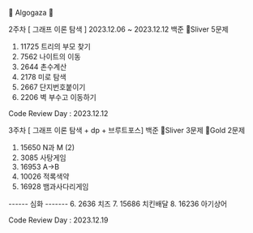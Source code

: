 🐌 Algogaza 🐌

2주차 [ 그래프 이론 탐색 ]
2023.12.06 ~ 2023.12.12
백준 🥈Sliver 5문제

1. 11725 트리의 부모 찾기
2. 7562 나이트의 이동
3. 2644 촌수계산
4. 2178 미로 탐색
5. 2667 단지번호붙이기
6. 2206 벽 부수고 이동하기

Code Review Day : 2023.12.12

3주차 [ 그래프 이론 탐색 + dp + 브루트포스]
백준 🥈Sliver 3문제 🥇Gold 2문제
1. 15650 N과 M (2)
2. 3085 사탕게임
3. 16953 A->B
4. 10026 적록색약
5. 16928 뱀과사다리게임

------ 심화 -------
6. 2636 치즈
7. 15686 치킨배달
8. 16236 아기상어
    
Code Review Day : 2023.12.19
